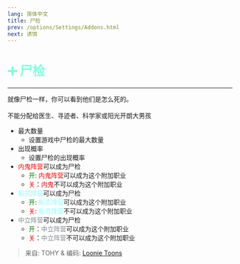 ```yaml
---
lang: 简体中文
title: 尸检
prev: /options/Settings/Addons.html
next: 诱饵
---
```


# <font color=#80ffdd>➕ <b>尸检</b></font><Badge text="Helpful" type="tip" vertical="middle"/>

***

就像尸检一样，你可以看到他们是怎么死的。<br><br>
不能分配给医生、寻迹者、科学家或阳光开朗大男孩

- 最大数量
  - 设置游戏中尸检的最大数量
- 出现概率
  - 设置尸检的出现概率
- <font color=red>内鬼阵营</font>可以成为尸检
  - <font color=green>开</font>: <font color=red>内鬼阵营</font>可以成为这个附加职业
  - <font color=red>关</font>：<font color=red>内鬼</font>不可以成为这个附加职业
- <font color=#8cffff>船员阵营</font>可以成为尸检
  - <font color=green>开</font>: <font color=#8cffff>船员阵营</font>可以成为这个附加职业
  - <font color=red>关</font>: <font color=#8cffff>船员阵营</font>不可以成为这个附加职业
- <font color=#7f8c8d>中立阵营</font>可以成为尸检
  - <font color=green>开</font>：<font color=#7f8c8d>中立阵营</font>可以成为这个附加职业
  - <font color=red>关</font>：<font color=#7f8c8d>中立阵营</font>不可以成为这个附加职业

> 来自: TOHY & 编码: [Loonie Toons](https://github.com/Loonie-Toons)
